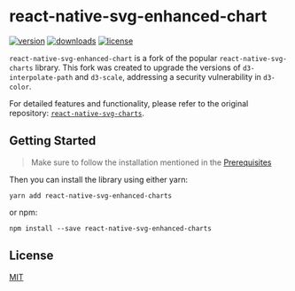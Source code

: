 # react-native-svg-enhanced-chart

[![version](https://img.shields.io/npm/v/react-native-svg-charts.svg)](https://www.npmjs.com/package/react-native-svg-charts)
[![downloads](https://img.shields.io/npm/dm/react-native-svg-charts.svg)](https://www.npmjs.com/package/react-native-svg-charts)
[![license](https://img.shields.io/npm/l/react-native-svg-charts.svg)](https://www.npmjs.com/package/react-native-svg-charts)

`react-native-svg-enhanced-chart` is a fork of the popular `react-native-svg-charts` library. This fork was created to upgrade the versions of `d3-interpolate-path` and `d3-scale`, addressing a security vulnerability in `d3-color`.

For detailed features and functionality, please refer to the original repository: [`react-native-svg-charts`](https://github.com/JesperLekland/react-native-svg-charts).

## Getting Started

> Make sure to follow the installation mentioned in the [Prerequisites](#Prerequisites)

Then you can install the library using either yarn:

```
yarn add react-native-svg-enhanced-charts
```

or npm:

```
npm install --save react-native-svg-enhanced-charts
```

## License

[MIT](./LICENSE)
